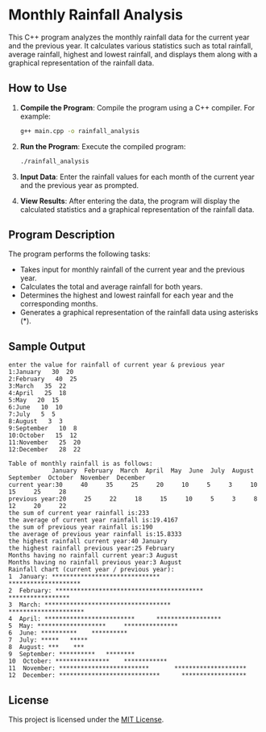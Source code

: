 # Monthly Rainfall Analysis

This C++ program analyzes the monthly rainfall data for the current year and the previous year. It calculates various statistics such as total rainfall, average rainfall, highest and lowest rainfall, and displays them along with a graphical representation of the rainfall data.

## How to Use

1. **Compile the Program**: Compile the program using a C++ compiler. For example:
    ```bash
    g++ main.cpp -o rainfall_analysis
    ```

2. **Run the Program**: Execute the compiled program:
    ```bash
    ./rainfall_analysis
    ```

3. **Input Data**: Enter the rainfall values for each month of the current year and the previous year as prompted.

4. **View Results**: After entering the data, the program will display the calculated statistics and a graphical representation of the rainfall data.

## Program Description

The program performs the following tasks:

- Takes input for monthly rainfall of the current year and the previous year.
- Calculates the total and average rainfall for both years.
- Determines the highest and lowest rainfall for each year and the corresponding months.
- Generates a graphical representation of the rainfall data using asterisks (\*).

## Sample Output

```
enter the value for rainfall of current year & previous year 
1:January   30  20
2:February   40  25
3:March   35  22
4:April   25  18
5:May   20  15
6:June   10  10
7:July   5  5
8:August   3  3
9:September   10  8
10:October   15  12
11:November   25  20
12:December   28  22

Table of monthly rainfall is as follows:
            January  February  March  April  May  June  July  August  September  October  November  December  
current year:30     40     35     25     20     10     5     3     10     15     25     28     
previous year:20     25     22     18     15     10     5     3     8     12     20     22     
the sum of current year rainfall is:233
the average of current year rainfall is:19.4167
the sum of previous year rainfall is:190
the average of previous year rainfall is:15.8333
the highest rainfall current year:40 January
the highest rainfall previous year:25 February
Months having no rainfall current year:3 August
Months having no rainfall previous year:3 August
Rainfall chart (current year / previous year):
1  January: ******************************         ********************         
2  February: *****************************************        *****************
3  March: ***********************************       *********************
4  April: *************************      ******************
5  May: *******************     ***************
6  June: **********    **********
7  July: *****   *****
8  August: ***    ***
9  September: **********   ********
10  October: ***************    ************
11  November: *************************       ********************
12  December: ****************************      ******************
```

## License

This project is licensed under the [MIT License](LICENSE).